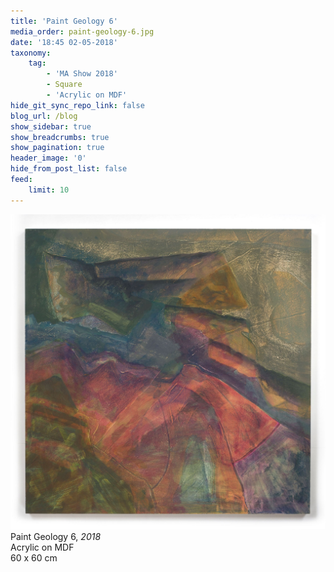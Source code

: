 ```yaml
---
title: 'Paint Geology 6'
media_order: paint-geology-6.jpg
date: '18:45 02-05-2018'
taxonomy:
    tag:
        - 'MA Show 2018'
        - Square
        - 'Acrylic on MDF'
hide_git_sync_repo_link: false
blog_url: /blog
show_sidebar: true
show_breadcrumbs: true
show_pagination: true
header_image: '0'
hide_from_post_list: false
feed:
    limit: 10
---
```


![](paint-geology-6.jpg)
Paint Geology 6, _2018_  
Acrylic on MDF  
60 x 60 cm